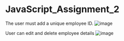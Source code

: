 # JavaScript_Assignment_2
The user must add a unique employee ID.
![image](https://github.com/Mehul773/JavaScript_Assignment_2/assets/114020671/2220a616-4f64-4133-8cf5-0691ae8bea6c)

User can edit and delete employee details
![image](https://github.com/Mehul773/JavaScript_Assignment_2/assets/114020671/8ca85e13-32de-4029-b0bd-9f3df5eb573d)
